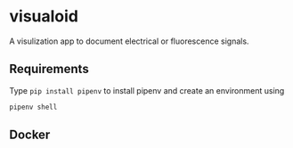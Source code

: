 # visualoid

A visulization app to document electrical or fluorescence signals.

## Requirements

Type `pip install pipenv` to install pipenv and create an environment
using 

```bash
pipenv shell
```

## Docker 

